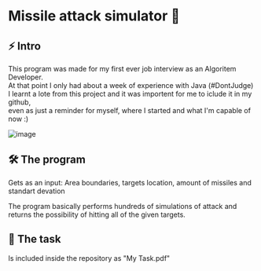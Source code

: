 
# Missile attack simulator 🚀

## ⚡ Intro
This program was made for my first ever job interview as an Algoritem Developer.\
At that point I only had about a week of experience with Java (#DontJudge)\
I learnt a lote from this project and it was importent for me to iclude it in my github,\
even as just a reminder for myself, where I started and what I'm capable of now :)



![image](https://user-images.githubusercontent.com/73841983/156849675-8e2dfb79-01e3-4d27-9d66-274a64bd3ce0.png)


## 🛠 The program 
Gets as an input: Area boundaries, targets location, amount of missiles and\
standart devation

The program basically performs hundreds of simulations of attack and\
returns the possibility of hitting all of the given targets.


## 🔗 The task
Is included inside the repository as "My Task.pdf"
